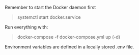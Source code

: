 Remember to start the Docker daemon first

> systemctl start docker.service

Run everything with:

> docker-compose -f docker-compose.yml up (-d)

Environment variables are defined in a locally stored .env file.
